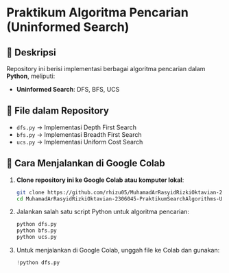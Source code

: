 # Praktikum Algoritma Pencarian (Uninformed Search)

## 📌 Deskripsi
Repository ini berisi implementasi berbagai algoritma pencarian dalam **Python**, meliputi:

- **Uninformed Search**: DFS, BFS, UCS

## 📂 File dalam Repository
- `dfs.py` → Implementasi Depth First Search
- `bfs.py` → Implementasi Breadth First Search
- `ucs.py` → Implementasi Uniform Cost Search

## 🚀 Cara Menjalankan di Google Colab
1. **Clone repository ini ke Google Colab atau komputer lokal**:
   ```bash
   git clone https://github.com/rhizu05/MuhamadArRasyidRizkiOktavian-2306045-PraktikumSearchAlgorithms-UninformedSearch.git
   cd MuhamadArRasyidRizkiOktavian-2306045-PraktikumSearchAlgorithms-UninformedSearch

2. Jalankan salah satu script Python untuk algoritma pencarian:
   ```bash
   python dfs.py
   python bfs.py
   python ucs.py

3. Untuk menjalankan di Google Colab, unggah file ke Colab dan gunakan:
   ```python
   !python dfs.py
